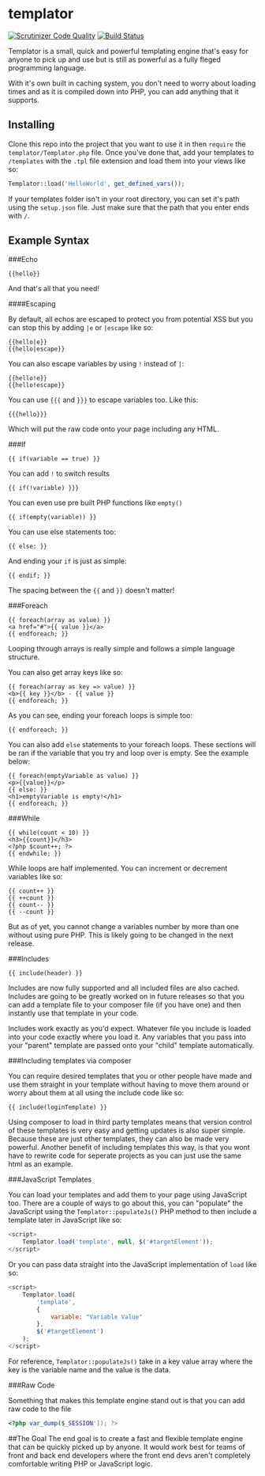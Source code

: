 # templator

[![Scrutinizer Code Quality](https://scrutinizer-ci.com/g/DrRoach/templator/badges/quality-score.png?b=master)](https://scrutinizer-ci.com/g/DrRoach/templator/?branch=master)
[![Build Status](https://scrutinizer-ci.com/g/DrRoach/templator/badges/build.png?b=master)](https://scrutinizer-ci.com/g/DrRoach/templator/build-status/master)

Templator is a small, quick and powerful templating engine that's easy for anyone to pick up and use but is still as powerful as a fully fleged programming language.

With it's own built in caching system, you don't need to worry about loading times and as it is compiled down into PHP, you can add anything that it supports.

Installing
---
Clone this repo into the project that you want to use it in then `require` the `templator/Templator.php` file. Once you've done that, add your templates to `/templates` with the `.tpl` file extension and load them into your views like so:
```php
Templator::load('HelloWorld', get_defined_vars());
```

If your templates folder isn't in your root directory, you can set it's path using the `setup.json` file. Just make sure that the path that you enter ends with `/`.

Example Syntax
---

###Echo

```
{{hello}}
```

And that's all that you need!

####Escaping

By default, all echos are escaped to protect you from potential XSS but you can stop this by adding `|e` or `|escape` like so:

```
{{hello|e}}
{{hello|escape}}
```

You can also escape variables by using `!` instead of `|`:

```
{{hello!e}}
{{hello!escape}}
```

You can use `{{{` and `}}}` to escape variables too. Like this:

```
{{{hello}}}
```

Which will put the raw code onto your page including any HTML.

###If

```
{{ if(variable == true) }}
```

You can add `!` to switch results

```
{{ if(!variable) }}}
```

You can even use pre built PHP functions like `empty()`

```
{{ if(empty(variable)) }}
```

You can use else statements too:

```
{{ else: }}
```

And ending your `if` is just as simple:

```
{{ endif; }}
```

The spacing between the `{{` and `}}` doesn't matter!

###Foreach

```
{{ foreach(array as value) }}
<a href="#">{{ value }}</a>
{{ endforeach; }}
```

Looping through arrays is really simple and follows a simple language structure.

You can also get array keys like so:

```
{{ foreach(array as key => value) }}
<b>{{ key }}</b> - {{ value }}
{{ endforeach; }}
```

As you can see, ending your foreach loops is simple too:

```
{{ endforeach; }}
```

You can also add `else` statements to your foreach loops. These sections will be ran if the variable that you try and loop over is empty. See the example below:

```
{{ foreach(emptyVariable as value) }}
<p>{{value}}</p>
{{ else: }}
<h1>emptyVariable is empty!</h1>
{{ endforeach; }}
```

###While

```
{{ while(count < 10) }}
<h3>{{count}}</h3>
<?php $count++; ?>
{{ endwhile; }}
```

While loops are half implemented. You can increment or decrement variables like so:

```
{{ count++ }}
{{ ++count }}
{{ count-- }}
{{ --count }}
```

But as of yet, you cannot change a variables number by more than one without using pure PHP. This is likely going to be changed in the next release.

###Includes

```
{{ include(header) }}
```

Includes are now fully supported and all included files are also cached. Includes are going to be greatly worked on in future releases so that you can add a template file to your composer file (if you have one) and then instantly use that template in your code.

Includes work exactly as you'd expect. Whatever file you include is loaded into your code exactly where you load it. Any variables that you pass into your "parent" template are passed onto your "child" template automatically.

###Including templates via composer

You can require desired templates that you or other people have made and use them straight in your template without having to move them around or worry about them at all using the include code like so:

```
{{ include(loginTemplate) }}
```

Using composer to load in third party templates means that version control of these templates is very easy and getting updates is also super simple. Because these are just other templates, they can also be made very powerful. Another benefit of including templates this way, is that you wont have to rewrite code for seperate projects as you can just use the same html as an example.

###JavaScript Templates

You can load your templates and add them to your page using JavaScript too. There are a couple of ways to go about this, you can "populate" the JavaScript using the `Templator::populateJs()` PHP method to then include a template later in JavaScript like so:

```JavaScript
<script>
    Templator.load('template', null, $('#targetElement'));
</script>
```

Or you can pass data straight into the JavaScript implementation of `load` like so:

```JavaScript
<script>
    Templator.load(
        'template',
        {
            variable: "Variable Value"
        },
        $('#targetElement')
    );
</script>
```

For reference, `Templator::populateJs()` take in a key value array where the key is the variable name and the value is the data.

###Raw Code

Something that makes this template engine stand out is that you can add raw code to the file

```PHP
<?php var_dump($_SESSION']); ?>
```

##The Goal
The end goal is to create a fast and flexible template engine that can be quickly picked up by anyone. It would work best for teams of front and back end developers where the front end devs aren't completely comfortable writing PHP or JavaScript logic.
